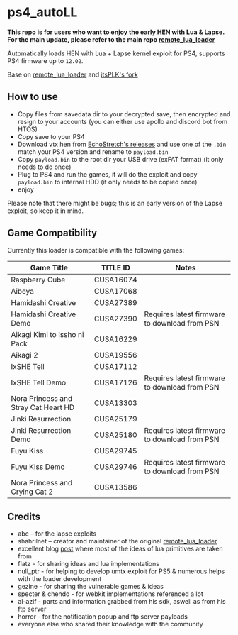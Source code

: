 # ps4_autoLL

**This repo is for users who want to enjoy the early HEN with Lua & Lapse. For the main update, please refer to the main repo [remote_lua_loader](https://github.com/shahrilnet/remote_lua_loader)**

Automatically loads HEN with Lua + Lapse kernel exploit for PS4, supports PS4 firmware up to `12.02`.

Base on [remote_lua_loader](https://github.com/shahrilnet/remote_lua_loader) and [itsPLK's fork](https://github.com/itsPLK/ps5_lua_loader)

## How to use
* Copy files from savedata dir to your decrypted save, then encrypted and resign to your accounts (you can either use apollo and discord bot from HTOS)
* Copy save to your PS4
* Download vtx hen from [EchoStretch's releases](https://github.com/EchoStretch/ps4-hen-vtx/releases) and use one of the `.bin` match your PS4 version and rename to `payload.bin`
* Copy `payload.bin` to the root dir your USB drive (exFAT format) (it only needs to do once)
* Plug to PS4 and run the games, it will do the exploit and copy `payload.bin` to internal HDD (it only needs to be copied once)
* enjoy <be>

Please note that there might be bugs; this is an early version of the Lapse exploit, so keep it in mind.
   
## Game Compatibility

Currently this loader is compatible with the following games:
  
| Game Title                            | TITLE ID    | Notes                                                                           |
|---------------------------------------|-------------|---------------------------------------------------------------------------------|
| Raspberry Cube                        | CUSA16074   |                                                                                 |
| Aibeya                                | CUSA17068   |                                                                                 |
| Hamidashi Creative                    | CUSA27389   |                                                                                 |
| Hamidashi Creative Demo               | CUSA27390   | Requires latest firmware to download from PSN                                   |
| Aikagi Kimi to Issho ni Pack          | CUSA16229   |                                                                                 |
| Aikagi 2                              | CUSA19556   |                                                                                 |
| IxSHE Tell                            | CUSA17112   |                                                                                 |
| IxSHE Tell Demo                       | CUSA17126   | Requires latest firmware to download from PSN                                   |
| Nora Princess and Stray Cat Heart HD  | CUSA13303   |                                                                                 |
| Jinki Resurrection                    | CUSA25179   |                                                                                 |
| Jinki Resurrection Demo               | CUSA25180   | Requires latest firmware to download from PSN                                   |
| Fuyu Kiss                             | CUSA29745   |                                                                                 |
| Fuyu Kiss Demo                        | CUSA29746   | Requires latest firmware to download from PSN                                   |
| Nora Princess and Crying Cat 2        | CUSA13586   |                                                                                 |


## Credits

* abc – for the lapse exploits
* shahrilnet – creator and maintainer of the original [remote_lua_loader](https://github.com/shahrilnet/remote_lua_loader)
* excellent blog [post](https://memorycorruption.net/posts/rce-lua-factorio/) where most of the ideas of lua primitives are taken from 
* flatz - for sharing ideas and lua implementations
* null_ptr - for helping to develop umtx exploit for PS5 & numerous helps with the loader development
* gezine - for sharing the vulnerable games & ideas
* specter & chendo - for webkit implementations referenced a lot
* al-azif - parts and information grabbed from his sdk, aswell as from his ftp server
* horror - for the notification popup and ftp server payloads
* everyone else who shared their knowledge with the community


